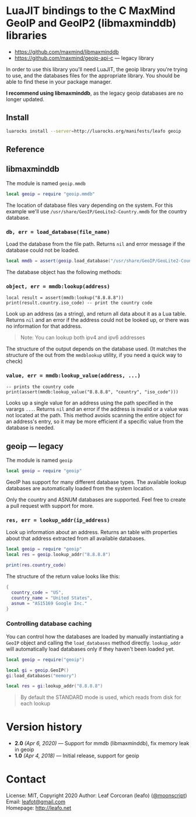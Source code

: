 
# LuaJIT bindings to the C MaxMind GeoIP and GeoIP2 (libmaxminddb) libraries

* https://github.com/maxmind/libmaxminddb
* https://github.com/maxmind/geoip-api-c &mdash; legacy library

In order to use this library you'll need LuaJIT, the geoip library you're
trying to use, and the databases files for the appropriate library. You should
be able to find these in your package manager.

**I recommend using libmaxminddb**, as the legacy geoip databases are no
longer updated.

## Install

```bash
luarocks install --server=http://luarocks.org/manifests/leafo geoip
```

## Reference


## libmaxminddb

The module is named `geoip.mmdb`

```lua
local geoip = require "geoip.mmdb"
```

The location of database files vary depending on the system. For this example
we'll use `/usr/share/GeoIP/GeoLite2-Country.mmdb` for the country database.


### `db, err = load_database(file_name)`

Load the database from the file path. Returns `nil` and error message if the
database could not be loaded.

```lua
local mmdb = assert(geoip.load_database("/usr/share/GeoIP/GeoLite2-Country.mmdb"))
```

The database object has the following methods:


### `object, err = mmdb:lookup(address)`

```
local result = assert(mmdb:lookup("8.8.8.8"))
print(result.country.iso_code) -- print the country code
```

Look up an address (as a string), and return all data about it as a Lua table.
Returns `nil` and an error if the address could not be looked up, or there was
no information for that address.

> Note: You can lookup both ipv4 and ipv6 addresses

The structure of the output depends on the database used. (It matches the
structure of the out from the `mmdblookup` utility, if you need a quick way to
check)

### `value, err = mmdb:lookup_value(address, ...)`

```
-- prints the country code
print(assert(mmdb:lookup_value("8.8.8.8", "country", "iso_code")))
```

Looks up a single value for an address using the path specified in the varargs
`...`. Returns `nil` and an error if the address is invalid or a value was not
located at the path. This method avoids scanning the entire object for an
address's entry, so it may be more efficient if a specific value from the
database is needed.


## geoip &mdash; legacy

The module is named `geoip`

```lua
local geoip = require "geoip"
```

GeoIP has support for many different database types.  The available lookup
databases are automatically loaded from the system location.

Only the country and ASNUM databases are supported. Feel free to create a pull
request with support for more.

### `res, err = lookup_addr(ip_address)`

Look up information about an address. Returns an table with properties about
that address extracted from all available databases.


```lua
local geoip = require "geoip"
local res = geoip.lookup_addr("8.8.8.8")

print(res.country_code)
```

The structure of the return value looks like this:

```lua
{
  country_code = "US",
  country_name = "United States",
  asnum = "AS15169 Google Inc."
}
```

### Controlling database caching

You can control how the databases are loaded by manually instantiating a
`GeoIP` object and calling the `load_databases` method directly. `lookup_addr`
will automatically load databases only if they haven't been loaded yet.

```lua
local geoip = require("geoip")

local gi = geoip.GeoIP()
gi:load_databases("memory")

local res = gi:lookup_addr("8.8.8.8")
```

> By default the STANDARD mode is used, which reads from disk for each lookup


# Version history

* **2.0** *(Apr 6, 2020)* &mdash; Support for mmdb (libmaxminddb), fix memory leak in geoip
* **1.0** *(Apr 4, 2018)* &mdash; Initial release, support for geoip

# Contact

License: MIT, Copyright 2020
Author: Leaf Corcoran (leafo) ([@moonscript](http://twitter.com/moonscript))  
Email: leafot@gmail.com  
Homepage: <http://leafo.net>  

